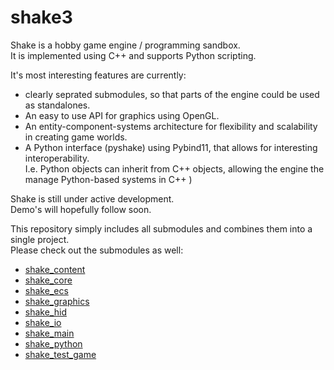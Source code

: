 # shake3

Shake is a hobby game engine / programming sandbox.    
It is implemented using C++ and supports Python scripting.

It's most interesting features are currently:

* clearly seprated submodules, so that parts of the engine could be used as standalones.    
* An easy to use API for graphics using OpenGL. 
* An entity-component-systems architecture for flexibility and scalability in creating game worlds.
* A Python interface (pyshake) using Pybind11, that allows for interesting interoperability.    
I.e. Python objects can inherit from C++ objects, allowing the engine the manage Python-based systems in C++ )

Shake is still under active development.    
Demo's will hopefully follow soon.     

This repository simply includes all submodules and combines them into a single project.    
Please check out the submodules as well:    

* [shake_content](https://github.com/berryvansomeren/shake_content/)
* [shake_core](https://github.com/berryvansomeren/shake_core/)
* [shake_ecs](https://github.com/berryvansomeren/shake_ecs/)
* [shake_graphics](https://github.com/berryvansomeren/shake_graphics/)
* [shake_hid](https://github.com/berryvansomeren/shake_hid/)
* [shake_io](https://github.com/berryvansomeren/shake_io/)
* [shake_main](https://github.com/berryvansomeren/shake_main/)
* [shake_python](https://github.com/berryvansomeren/shake_python/)
* [shake_test_game](https://github.com/berryvansomeren/shake_test_game/)
